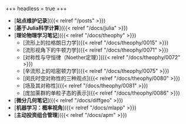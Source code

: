 +++
headless = true
+++


- [**站点维护记录**]({{< relref "/posts" >}})
- [**基于Julia科学计算**]({{< relref "/docs/julia" >}}) 
- [**理论物理学习笔记**]({{< relref "/docs/theophy" >}})  
    - [流形上的拉格朗日力学]({{< relref "/docs/theophy/0015" >}}) 
    - [流形视角下的牛顿力学]({{< relref "/docs/theophy/0071" >}})
    - [对称性与守恒律（Noether定理）]({{< relref "/docs/theophy/0072" >}})
    - [辛流形上的哈密顿力学]({{< relref "/docs/theophy/0075" >}})
    - [闵氏时空对称性的三种观点]({{< relref "/docs/theophy/0080" >}})
    - [场及其对称性]({{< relref "/docs/theophy/0081" >}})
    - [庞加莱群的单粒子态的表示]({{< relref "/docs/theophy/0086" >}})
- [**微分几何笔记**]({{< relref "/docs/diffgeo" >}})
- [**机器学习：概率视角**]({{< relref "/docs/mlapp" >}})
- [**主动投资组合管理**]({{< relref "/docs/apm" >}})







